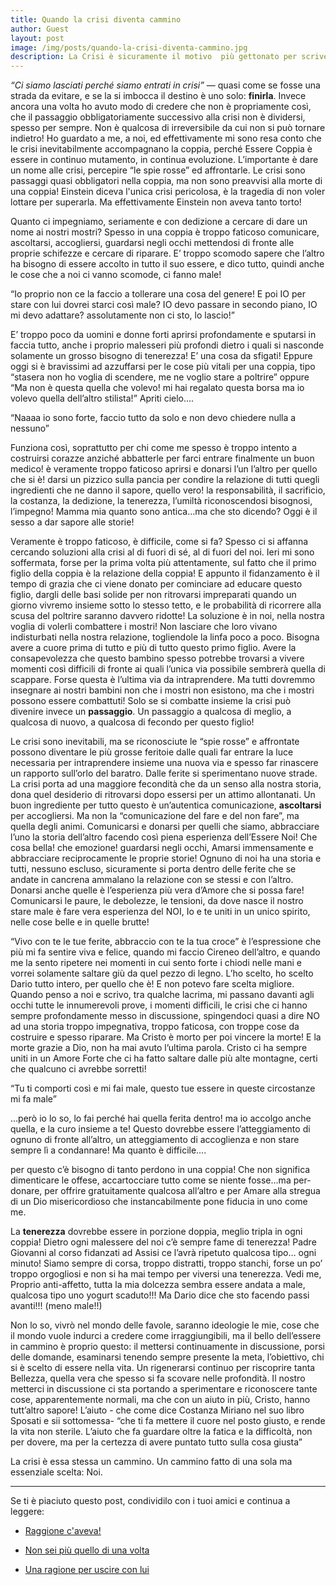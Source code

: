 ```yaml
---
title: Quando la crisi diventa cammino
author: Guest
layout: post
image: /img/posts/quando-la-crisi-diventa-cammino.jpg
description: La Crisi è sicuramente il motivo  più gettonato per scrivere  la parola fine ad una bella storia d’amore.
---
```


 *“Ci siamo lasciati perché siamo entrati in crisi”* &mdash; quasi come se fosse una strada da evitare, e se la si imbocca il destino è uno solo: **finirla**. Invece ancora una volta ho avuto modo di credere che non è propriamente così, che il passaggio obbligatoriamente successivo alla crisi non è dividersi, spesso per sempre. Non è qualcosa di irreversibile da cui non si può tornare indietro! Ho guardato a me, a noi, ed effettivamente mi sono resa conto che le crisi inevitabilmente accompagnano la coppia, perché Essere Coppia è essere in continuo mutamento, in continua evoluzione. L’importante è dare un nome alle crisi, percepire “le spie rosse” ed affrontarle. Le crisi sono passaggi quasi obbligatori nella coppia, ma non sono preavvisi alla morte di una coppia! Einstein diceva l'unica crisi pericolosa,  è la tragedia di non voler lottare per superarla.  Ma effettivamente Einstein non aveva tanto torto!

Quanto ci impegniamo, seriamente e con dedizione a cercare di dare un nome ai nostri mostri? Spesso in una coppia è troppo faticoso comunicare, ascoltarsi, accogliersi, guardarsi negli occhi mettendosi di fronte alle proprie schifezze e cercare di riparare. E’ troppo scomodo sapere che l’altro ha bisogno di essere accolto in tutto il suo essere, e dico tutto, quindi anche le cose che a noi ci vanno scomode, ci fanno male!

“Io proprio non ce la faccio a tollerare una cosa del genere! E poi IO per stare con lui dovrei starci così male? IO devo passare in secondo piano, IO mi devo adattare? assolutamente non ci sto, lo lascio!”

 E’ troppo poco da uomini e donne forti aprirsi profondamente e sputarsi in faccia tutto, anche i proprio malesseri più profondi dietro i quali si nasconde solamente un grosso bisogno di tenerezza! E’ una cosa da sfigati! Eppure oggi si è bravissimi ad azzuffarsi per le cose più vitali per una coppia, tipo “stasera non ho voglia di scendere, me ne voglio stare a poltrire”  oppure “Ma non è questa quella che volevo! mi hai regalato questa borsa ma io volevo quella dell’altro stilista!” Apriti cielo….

“Naaaa io sono forte, faccio tutto da solo e non devo chiedere nulla a nessuno”

Funziona così, soprattutto per chi come me spesso è troppo intento a costruirsi corazze anziché abbatterle per farci entrare finalmente un buon medico! è veramente troppo faticoso aprirsi e donarsi l’un l’altro per quello che si è! darsi un pizzico sulla pancia per condire la relazione di tutti quegli ingredienti che ne danno il sapore, quello vero! la responsabilità, il sacrificio, la costanza, la dedizione, la tenerezza, l’umiltà riconoscendosi bisognosi,  l’impegno!  Mamma mia quanto sono antica…ma che sto dicendo? Oggi è il sesso a dar sapore alle storie!

 Veramente è troppo faticoso, è difficile, come si fa? Spesso ci si affanna cercando soluzioni alla crisi al di fuori di sé, al di fuori del noi. Ieri mi sono soffermata, forse per la prima volta più attentamente, sul fatto che il primo figlio della coppia è la relazione della coppia! E appunto il fidanzamento è il tempo di grazia che ci viene donato per cominciare ad educare questo figlio, dargli delle basi solide per non ritrovarsi impreparati quando un giorno vivremo insieme sotto lo stesso tetto, e le probabilità di ricorrere alla scusa del poltrire saranno davvero ridotte! La soluzione è in noi, nella nostra voglia di volerli combattere i mostri! Non lasciare che loro vivano indisturbati nella nostra relazione, togliendole la linfa  poco a poco. Bisogna avere a cuore prima di tutto e più di tutto questo primo figlio. Avere la consapevolezza che questo bambino spesso potrebbe trovarsi a vivere momenti così difficili di fronte ai quali l’unica via possibile sembrerà quella di scappare. Forse questa è l’ultima via da intraprendere. Ma tutti dovremmo insegnare ai nostri bambini non che i mostri non esistono, ma che i mostri possono essere combattuti! Solo se si combatte insieme la crisi può divenire invece un **passaggio**. Un passaggio a qualcosa di meglio, a qualcosa di nuovo, a qualcosa di fecondo per questo figlio! 

 Le crisi sono inevitabili, ma se riconosciute le “spie rosse” e affrontate  possono diventare le più grosse feritoie dalle quali far entrare la luce necessaria per intraprendere insieme una nuova via e spesso far rinascere un rapporto sull’orlo del baratro. Dalle ferite si sperimentano nuove strade. La crisi porta ad una maggiore fecondità che da un senso alla nostra storia, dona quel desiderio di ritrovarsi dopo essersi per un attimo allontanati. Un buon ingrediente per tutto questo è un’autentica comunicazione, **ascoltarsi** per  accogliersi. Ma non la “comunicazione del fare e del non fare”, ma quella degli animi. Comunicarsi e donarsi per quelli che siamo, abbracciare l’uno la storia dell’altro facendo così  piena esperienza dell’Essere Noi! Che cosa bella! che emozione! guardarsi negli occhi, Amarsi immensamente e abbracciare reciprocamente le proprie storie! Ognuno di noi ha una storia e tutti, nessuno escluso, sicuramente si porta dentro delle ferite che se andate in cancrena ammalano la relazione con se stessi e con l’altro. Donarsi anche quelle è l’esperienza più vera d’Amore che si possa fare! Comunicarsi le  paure, le debolezze, le tensioni, da dove nasce il nostro stare male è fare vera esperienza del NOI, Io e te uniti in un unico spirito, nelle cose belle e in quelle brutte!

“Vivo con te le tue ferite, abbraccio con te la tua croce” è l’espressione che più mi fa sentire viva e felice, quando mi faccio Cireneo dell’altro, e quando me la sento ripetere  nei momenti in cui sento forte i chiodi nelle mani e vorrei solamente saltare giù da quel pezzo di legno. L’ho scelto, ho scelto Dario tutto intero, per quello che è! E non potevo fare scelta migliore. Quando penso a noi e scrivo, tra qualche lacrima,  mi passano davanti agli occhi tutte le innumerevoli prove, i momenti difficili, le crisi che ci hanno sempre profondamente messo in discussione, spingendoci quasi a  dire NO ad una storia troppo impegnativa, troppo faticosa, con troppe cose da costruire e spesso riparare. Ma Cristo è morto per poi vincere la morte! E la morte grazie a Dio, non ha mai avuto l’ultima parola. Cristo ci ha sempre uniti in un Amore Forte che ci ha fatto saltare dalle più alte montagne, certi che qualcuno ci avrebbe sorretti!

“Tu ti comporti così e mi fai male, questo tue essere in queste circostanze mi fa male”

…però io lo so, lo fai perché hai quella ferita dentro! ma io accolgo anche quella, e la curo insieme a te! Questo dovrebbe essere l’atteggiamento di ognuno di fronte all’altro, un atteggiamento di accoglienza e non stare sempre lì a condannare! Ma quanto è difficile….

per questo c’è bisogno di tanto perdono in una coppia! Che non significa dimenticare le offese, accartocciare tutto come se niente fosse…ma per-donare,  per offrire gratuitamente qualcosa all’altro e per Amare alla stregua di un Dio misericordioso che instancabilmente pone fiducia in uno come me.

La **tenerezza**  dovrebbe essere in porzione doppia, meglio tripla in ogni coppia! Dietro ogni malessere del noi c’è sempre fame di tenerezza!  Padre Giovanni al corso fidanzati ad Assisi ce l’avrà ripetuto qualcosa tipo… ogni minuto! Siamo sempre di corsa, troppo distratti, troppo stanchi, forse un po’ troppo orgogliosi e non si ha mai tempo per viversi una tenerezza. Vedi me, Proprio anti-affetto, tutta la mia dolcezza sembra essere andata  a male, qualcosa tipo uno yogurt scaduto!!! Ma Dario dice che sto facendo passi avanti!!! (meno male!!)

Non lo so, vivrò nel mondo delle favole, saranno ideologie le mie, cose che il mondo vuole indurci a credere come irraggiungibili, ma il bello dell’essere in cammino è proprio questo: il mettersi continuamente in discussione, porsi delle domande, esaminarsi tenendo sempre presente la meta, l’obiettivo, chi si è scelto di essere nella vita. Un rigenerarsi continuo per riscoprire tanta Bellezza, quella vera che spesso si fa scovare nelle profondità. Il nostro metterci in discussione ci sta portando a sperimentare e riconoscere tante cose, apparentemente normali, ma che con un aiuto in più, Cristo, hanno tutt’altro sapore! L’aiuto - che come dice Costanza Miriano nel suo libro Sposati e sii sottomessa-  “che ti fa mettere il cuore nel posto giusto, e rende la vita non sterile. L’aiuto che fa guardare oltre la fatica e la difficoltà, non per dovere, ma per la certezza di avere puntato tutto sulla cosa giusta”

La crisi è essa stessa un cammino. Un cammino fatto di una sola ma essenziale scelta: Noi.

---

Se ti è piaciuto questo post, condividilo con i tuoi amici e continua a leggere:

- [Raggione c'aveva!](http://5p2p.it/2013/04/10/raggione-ciaveva.html)

- [Non sei più quello di una volta](http://5p2p.it/2013/04/30/donne-filmmaker.html)

- [Una ragione per uscire con lui](http://5p2p.it/2013/10/01/una-ragione-per-lui.html)